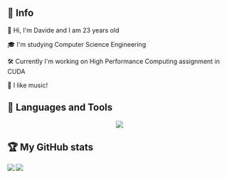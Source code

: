 <h2>📢 Info</h2>

<div align="left">
  
  👤 Hi, I'm Davide and I am 23 years old
  
  🎓 I'm studying Computer Science Engineering
</div>

<!--
<p align="center">
  <img src="https://user-images.githubusercontent.com/114384910/193103050-5fdc3a9c-41c4-498a-ae8b-844e599e4145.gif" height=200>
</p>
-->
<div align="left">
  
  🛠️ Currently I'm working on High Performance Computing assignment in CUDA

  🎵 I like music!
</div>

<div align="center">
    <h2 align="left">🧰 Languages and Tools</h2>
    <p align="center">
        <a href="https://skillicons.dev">
            <img src="https://skillicons.dev/icons?i=neovim,c,cpp,java,python,html,css,js,php,github,git,bash,markdown,linux"/>
        </a>
    </p>
</div>

<h2>🏆 My GitHub stats</h2>
<div>
    <a href="https://github.com/anuraghazra/github-readme-stats">
        <img  align="left" src="https://github-readme-stats.vercel.app/api?username=davmarc-lab&count_private=true&show_icons=true&theme=tokyonight" />
    </a>
    <a href="https://github.com/anuraghazra/github-readme-stats">
        <img src="https://github-readme-stats.vercel.app/api/top-langs/?username=davmarc-lab&theme=tokyonight&langs_count=3" />
    </a>
</div>

